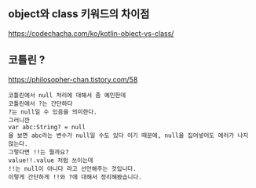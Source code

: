 ## object와 class 키워드의 차이점
https://codechacha.com/ko/kotlin-object-vs-class/

## 코틀린 ?
https://philosopher-chan.tistory.com/58

```
코틀린에서 null 처리에 대해서 좀 예민한데
코틀린에서 ?는 간단하다
?는 null일 수 있음을 의미한다.
그러니깐
var abc:String? = null
을 보면 abc라는 변수가 null일 수도 있다 이기 때문에, null을 집어넣어도 에러가 나지 않는다.
그렇다면 !!는 뭘까요?
value!!.value 처럼 쓰이는데
!!는 null이 아니다 라고 선언해주는 것입니다.
이렇게 간단하게 !!와 ?에 대해서 정리해봤습니다.
```
